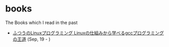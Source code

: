 # books
The Books which I read in the past

- [ふつうのLinuxプログラミング Linuxの仕組みから学べるgccプログラミングの王道](https://honto.jp/netstore/pd-book_28626587.html) (Sep, 19 - )
